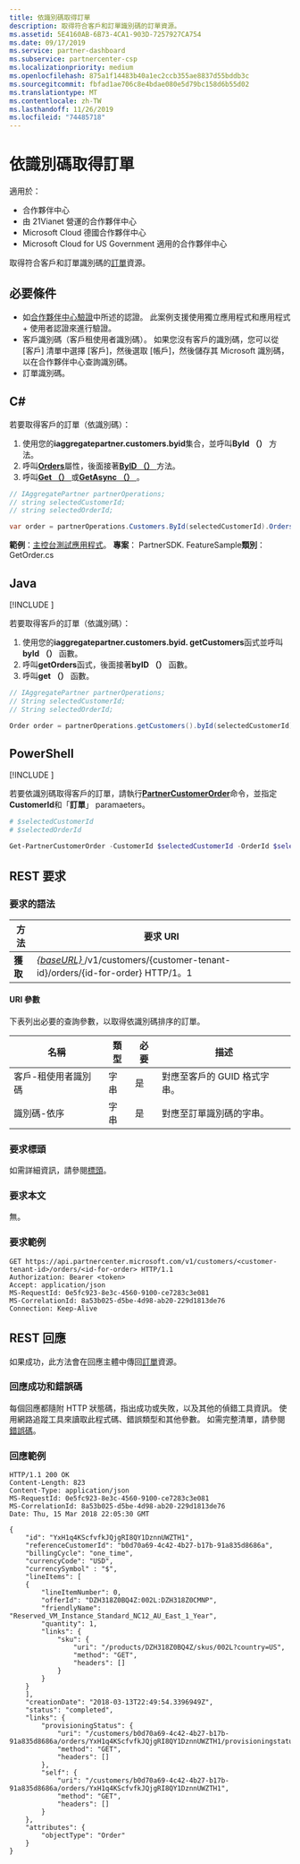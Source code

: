 ```yaml
---
title: 依識別碼取得訂單
description: 取得符合客戶和訂單識別碼的訂單資源。
ms.assetid: 5E4160AB-6B73-4CA1-903D-7257927CA754
ms.date: 09/17/2019
ms.service: partner-dashboard
ms.subservice: partnercenter-csp
ms.localizationpriority: medium
ms.openlocfilehash: 875a1f14483b40a1ec2ccb355ae8837d55bddb3c
ms.sourcegitcommit: fbfad1ae706c8e4bdae080e5d79bc158d6b55d02
ms.translationtype: MT
ms.contentlocale: zh-TW
ms.lasthandoff: 11/26/2019
ms.locfileid: "74485718"
---
```

# <a name="get-an-order-by-id"></a>依識別碼取得訂單

適用於：

- 合作夥伴中心
- 由 21Vianet 營運的合作夥伴中心
- Microsoft Cloud 德國合作夥伴中心
- Microsoft Cloud for US Government 適用的合作夥伴中心

取得符合客戶和訂單識別碼的[訂單](order-resources.md)資源。

## <a name="prerequisites"></a>必要條件

- 如[合作夥伴中心驗證](partner-center-authentication.md)中所述的認證。 此案例支援使用獨立應用程式和應用程式 + 使用者認證來進行驗證。
- 客戶識別碼（客戶租使用者識別碼）。 如果您沒有客戶的識別碼，您可以從 [客戶] 清單中選擇 [客戶]，然後選取 [帳戶]，然後儲存其 Microsoft 識別碼，以在合作夥伴中心查詢識別碼。
- 訂單識別碼。

## <a name="c"></a>C\#

若要取得客戶的訂單（依識別碼）：

1. 使用您的**iaggregatepartner.customers.byid**集合，並呼叫**ById （）** 方法。
2. 呼叫[**Orders**](https://docs.microsoft.com/dotnet/api/microsoft.store.partnercenter.customers.icustomer.orders)屬性，後面接著[**ByID （）** ](https://docs.microsoft.com/dotnet/api/microsoft.store.partnercenter.orders.iordercollection.byid)方法。
3. 呼叫[**Get （）** ](https://docs.microsoft.com/dotnet/api/microsoft.store.partnercenter.orders.iorder.get)或[**GetAsync （）** ](https://docs.microsoft.com/dotnet/api/microsoft.store.partnercenter.orders.iorder.getasync)。

```csharp
// IAggregatePartner partnerOperations;
// string selectedCustomerId;
// string selectedOrderId;

var order = partnerOperations.Customers.ById(selectedCustomerId).Orders.ById(selectedOrderId).Get();
```

**範例**：[主控台測試應用程式](console-test-app.md)。 **專案**： PartnerSDK. FeatureSample**類別**： GetOrder.cs

## <a name="java"></a>Java

[!INCLUDE [<Partner Center Java SDK support details>](<../includes/java-sdk-support.md>)]

若要取得客戶的訂單（依識別碼）：

1. 使用您的**iaggregatepartner.customers.byid. getCustomers**函式並呼叫**byId （）** 函數。
2. 呼叫**getOrders**函式，後面接著**byID （）** 函數。
3. 呼叫**get （）** 函數。

```java
// IAggregatePartner partnerOperations;
// String selectedCustomerId;
// String selectedOrderId;

Order order = partnerOperations.getCustomers().byId(selectedCustomerId).getOrders().byId(selectedOrderId).get();
```

## <a name="powershell"></a>PowerShell

[!INCLUDE [<Partner Center PowerShell module support details>](<../includes/powershell-module-support.md>)]

若要依識別碼取得客戶的訂單，請執行[**PartnerCustomerOrder**](https://github.com/Microsoft/Partner-Center-PowerShell/blob/master/docs/help/Get-PartnerCustomerOrder.md)命令，並指定**CustomerId**和「**訂單**」 paramaeters。

```powershell
# $selectedCustomerId
# $selectedOrderId

Get-PartnerCustomerOrder -CustomerId $selectedCustomerId -OrderId $selectedOrderId
```

## <a name="rest-request"></a>REST 要求

### <a name="request-syntax"></a>要求的語法

| 方法  | 要求 URI                                                                                                  |
|---------|--------------------------------------------------------------------------------------------------------------|
| **獲取** | [ *{baseURL}* ](partner-center-rest-urls.md)/v1/customers/{customer-tenant-id}/orders/{id-for-order} HTTP/1。1  |

#### <a name="uri-parameters"></a>URI 參數

下表列出必要的查詢參數，以取得依識別碼排序的訂單。

| 名稱                   | 類型     | 必要 | 描述                                            |
|------------------------|----------|----------|--------------------------------------------------------|
| 客戶-租使用者識別碼     | 字串   | 是      | 對應至客戶的 GUID 格式字串。 |
| 識別碼-依序           | 字串   | 是      | 對應至訂單識別碼的字串。                |

### <a name="request-headers"></a>要求標頭

如需詳細資訊，請參閱[標頭](headers.md)。

### <a name="request-body"></a>要求本文

無。

### <a name="request-example"></a>要求範例

```http
GET https://api.partnercenter.microsoft.com/v1/customers/<customer-tenant-id>/orders/<id-for-order> HTTP/1.1
Authorization: Bearer <token>
Accept: application/json
MS-RequestId: 0e5fc923-8e3c-4560-9100-ce7283c3e081
MS-CorrelationId: 8a53b025-d5be-4d98-ab20-229d1813de76
Connection: Keep-Alive
```

## <a name="rest-response"></a>REST 回應

如果成功，此方法會在回應主體中傳回[訂單](order-resources.md)資源。

### <a name="response-success-and-error-codes"></a>回應成功和錯誤碼

每個回應都隨附 HTTP 狀態碼，指出成功或失敗，以及其他的偵錯工具資訊。 使用網路追蹤工具來讀取此程式碼、錯誤類型和其他參數。 如需完整清單，請參閱[錯誤碼](error-codes.md)。

### <a name="response-example"></a>回應範例

```http
HTTP/1.1 200 OK
Content-Length: 823
Content-Type: application/json
MS-RequestId: 0e5fc923-8e3c-4560-9100-ce7283c3e081
MS-CorrelationId: 8a53b025-d5be-4d98-ab20-229d1813de76
Date: Thu, 15 Mar 2018 22:05:30 GMT

{
    "id": "YxH1q4KScfvfkJQjgRI8QY1DznnUWZTH1",
    "referenceCustomerId": "b0d70a69-4c42-4b27-b17b-91a835d8686a",
    "billingCycle": "one_time",
    "currencyCode": "USD",
    "currencySymbol" : "$",
    "lineItems": [
    {
        "lineItemNumber": 0,
        "offerId": "DZH318Z0BQ4Z:002L:DZH318Z0CMNP",
        "friendlyName": "Reserved_VM_Instance_Standard_NC12_AU_East_1_Year",
        "quantity": 1,
        "links": {
            "sku": {
                "uri": "/products/DZH318Z0BQ4Z/skus/002L?country=US",
                "method": "GET",
                "headers": []
            }
        }
    }
    ],
    "creationDate": "2018-03-13T22:49:54.3396949Z",
    "status": "completed",
    "links": {
        "provisioningStatus": {
            "uri": "/customers/b0d70a69-4c42-4b27-b17b-91a835d8686a/orders/YxH1q4KScfvfkJQjgRI8QY1DznnUWZTH1/provisioningstatus",
            "method": "GET",
            "headers": []
        },
        "self": {
            "uri": "/customers/b0d70a69-4c42-4b27-b17b-91a835d8686a/orders/YxH1q4KScfvfkJQjgRI8QY1DznnUWZTH1",
            "method": "GET",
            "headers": []
        }
    },
    "attributes": {
        "objectType": "Order"
    }
}
```
